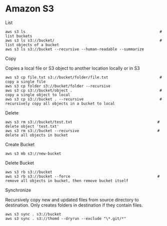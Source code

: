 # Amazon S3

List

    aws s3 ls                                                            # list buckets
    aws s3 ls s3://bucket/                                               # list objects of a bucket
    aws s3 ls s3://bucket --recursive --human-readable --summarize

Copy

  Copies a local file or S3 object to another location locally or in S3

    aws s3 cp file.txt s3://bucket/folder/file.txt                       # copy a single file
    aws s3 cp folder s3://bucket/folder --recursive
    aws s3 cp s3://bucket/object .                                       # copy a single object to local
    aws s3 cp s3://bucket . --recursive                                  # recursively copy all objects in a bucket to local

Delete

    aws s3 rm s3://bucket/test.txt                                      # delete object 'test.txt'
    aws s3 rm s3://bucket --recursive                                   # delete all objects in bucket

Create Bucket

    aws s3 mb s3://new-bucket

Delete Bucket

    aws s3 rb s3://bucket
    aws s3 rb s3://bucket --force                                       # remove all objects in bucket, then remove bucket itself

Synchronize

  Recursively copy new and updated files from source directory to destination.
  Only creates folders in destination if they contain files.

    aws s3 sync . s3://bucket
    aws s3 sync . s3://thomd --dryrun --exclude "\*.git/*"
